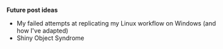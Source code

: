 **Future post ideas**

- My failed attempts at replicating my Linux workflow on Windows (and how I've adapted)
- Shiny Object Syndrome
